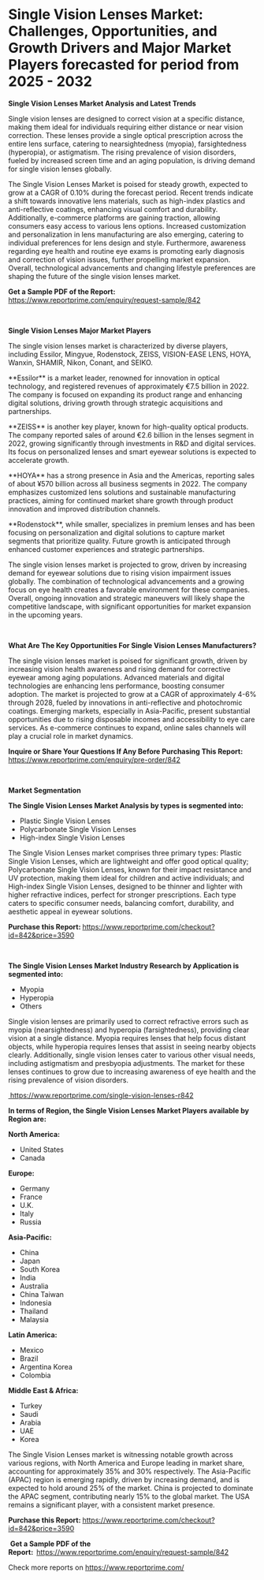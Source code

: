 <p><h1>Single Vision Lenses Market: Challenges, Opportunities, and Growth Drivers and Major Market Players forecasted for period from 2025 - 2032</h1></p><p><strong>Single Vision Lenses Market Analysis and Latest Trends</strong></p>
<p><p>Single vision lenses are designed to correct vision at a specific distance, making them ideal for individuals requiring either distance or near vision correction. These lenses provide a single optical prescription across the entire lens surface, catering to nearsightedness (myopia), farsightedness (hyperopia), or astigmatism. The rising prevalence of vision disorders, fueled by increased screen time and an aging population, is driving demand for single vision lenses globally.</p><p>The Single Vision Lenses Market is poised for steady growth, expected to grow at a CAGR of 0.10% during the forecast period. Recent trends indicate a shift towards innovative lens materials, such as high-index plastics and anti-reflective coatings, enhancing visual comfort and durability. Additionally, e-commerce platforms are gaining traction, allowing consumers easy access to various lens options. Increased customization and personalization in lens manufacturing are also emerging, catering to individual preferences for lens design and style. Furthermore, awareness regarding eye health and routine eye exams is promoting early diagnosis and correction of vision issues, further propelling market expansion. Overall, technological advancements and changing lifestyle preferences are shaping the future of the single vision lenses market.</p></p>
<p><strong>Get a Sample PDF of the Report:&nbsp;</strong> <a href="https://www.reportprime.com/enquiry/request-sample/842?utm_campaign=2215&utm_medium=2&utm_source=Github&utm_content=ia&utm_term=18032025&utm_id=single-vision-lenses">https://www.reportprime.com/enquiry/request-sample/842</a></p>
<p>&nbsp;</p>
<p><strong>Single Vision Lenses Major Market Players</strong></p>
<p><p>The single vision lenses market is characterized by diverse players, including Essilor, Mingyue, Rodenstock, ZEISS, VISION-EASE LENS, HOYA, Wanxin, SHAMIR, Nikon, Conant, and SEIKO. </p><p>**Essilor** is a market leader, renowned for innovation in optical technology, and registered revenues of approximately €7.5 billion in 2022. The company is focused on expanding its product range and enhancing digital solutions, driving growth through strategic acquisitions and partnerships.</p><p>**ZEISS** is another key player, known for high-quality optical products. The company reported sales of around €2.6 billion in the lenses segment in 2022, growing significantly through investments in R&D and digital services. Its focus on personalized lenses and smart eyewear solutions is expected to accelerate growth.</p><p>**HOYA** has a strong presence in Asia and the Americas, reporting sales of about ¥570 billion across all business segments in 2022. The company emphasizes customized lens solutions and sustainable manufacturing practices, aiming for continued market share growth through product innovation and improved distribution channels.</p><p>**Rodenstock**, while smaller, specializes in premium lenses and has been focusing on personalization and digital solutions to capture market segments that prioritize quality. Future growth is anticipated through enhanced customer experiences and strategic partnerships.</p><p>The single vision lenses market is projected to grow, driven by increasing demand for eyewear solutions due to rising vision impairment issues globally. The combination of technological advancements and a growing focus on eye health creates a favorable environment for these companies. Overall, ongoing innovation and strategic maneuvers will likely shape the competitive landscape, with significant opportunities for market expansion in the upcoming years.</p></p>
<p>&nbsp;</p>
<p><strong>What Are The Key Opportunities For Single Vision Lenses Manufacturers?</strong></p>
<p><p>The single vision lenses market is poised for significant growth, driven by increasing vision health awareness and rising demand for corrective eyewear among aging populations. Advanced materials and digital technologies are enhancing lens performance, boosting consumer adoption. The market is projected to grow at a CAGR of approximately 4-6% through 2028, fueled by innovations in anti-reflective and photochromic coatings. Emerging markets, especially in Asia-Pacific, present substantial opportunities due to rising disposable incomes and accessibility to eye care services. As e-commerce continues to expand, online sales channels will play a crucial role in market dynamics.</p></p>
<p><strong>Inquire or Share Your Questions If Any Before Purchasing This Report:</strong> <a href="https://www.reportprime.com/enquiry/pre-order/842?utm_campaign=2215&utm_medium=2&utm_source=Github&utm_content=ia&utm_term=18032025&utm_id=single-vision-lenses">https://www.reportprime.com/enquiry/pre-order/842</a></p>
<p>&nbsp;</p>
<p><strong>Market Segmentation</strong></p>
<p><strong>The Single Vision Lenses Market Analysis by types is segmented into:</strong></p>
<p><ul><li>Plastic Single Vision Lenses</li><li>Polycarbonate Single Vision Lenses</li><li>High-index Single Vision Lenses</li></ul></p>
<p><p>The Single Vision Lenses market comprises three primary types: Plastic Single Vision Lenses, which are lightweight and offer good optical quality; Polycarbonate Single Vision Lenses, known for their impact resistance and UV protection, making them ideal for children and active individuals; and High-index Single Vision Lenses, designed to be thinner and lighter with higher refractive indices, perfect for stronger prescriptions. Each type caters to specific consumer needs, balancing comfort, durability, and aesthetic appeal in eyewear solutions.</p></p>
<p><strong>Purchase this Report:&nbsp;</strong><a href="https://www.reportprime.com/checkout?id=842&price=3590&utm_campaign=2215&utm_medium=2&utm_source=Github&utm_content=ia&utm_term=18032025&utm_id=single-vision-lenses">https://www.reportprime.com/checkout?id=842&price=3590</a></p>
<p>&nbsp;</p>
<p><strong>The Single Vision Lenses Market Industry Research by Application is segmented into:</strong></p>
<p><ul><li>Myopia</li><li>Hyperopia</li><li>Others</li></ul></p>
<p><p>Single vision lenses are primarily used to correct refractive errors such as myopia (nearsightedness) and hyperopia (farsightedness), providing clear vision at a single distance. Myopia requires lenses that help focus distant objects, while hyperopia requires lenses that assist in seeing nearby objects clearly. Additionally, single vision lenses cater to various other visual needs, including astigmatism and presbyopia adjustments. The market for these lenses continues to grow due to increasing awareness of eye health and the rising prevalence of vision disorders.</p></p>
<p><a href="https://www.reportprime.com/single-vision-lenses-r842?utm_campaign=2215&utm_medium=2&utm_source=Github&utm_content=ia&utm_term=18032025&utm_id=single-vision-lenses">&nbsp;https://www.reportprime.com/single-vision-lenses-r842</a></p>
<p><strong>In terms of Region, the Single Vision Lenses Market Players available by Region are:</strong></p>
<p>
    <p> <strong> North America: </strong>
        <ul>
            <li>United States</li>
            <li>Canada</li>
        </ul>
        </p> 
    <p> <strong> Europe: </strong>
        <ul>
            <li>Germany</li>
            <li>France</li>
            <li>U.K.</li>
            <li>Italy</li>
            <li>Russia</li>
        </ul>
        </p> 
    <p> <strong> Asia-Pacific: </strong>
        <ul>
            <li>China</li>
            <li>Japan</li>
            <li>South Korea</li>
            <li>India</li>
            <li>Australia</li>
            <li>China Taiwan</li>
            <li>Indonesia</li>
            <li>Thailand</li>
            <li>Malaysia</li>
        </ul>
        </p> 
    <p> <strong> Latin America: </strong>
        <ul>
            <li>Mexico</li>
            <li>Brazil</li>
            <li>Argentina Korea</li>
            <li>Colombia</li>
        </ul>
        </p> 
    <p> <strong> Middle East & Africa: </strong>
        <ul>
            <li>Turkey</li>
            <li>Saudi</li>
            <li>Arabia</li>
            <li>UAE</li>
            <li>Korea</li>
        </ul>
    </p>
    </p>
<p><p>The Single Vision Lenses market is witnessing notable growth across various regions, with North America and Europe leading in market share, accounting for approximately 35% and 30% respectively. The Asia-Pacific (APAC) region is emerging rapidly, driven by increasing demand, and is expected to hold around 25% of the market. China is projected to dominate the APAC segment, contributing nearly 15% to the global market. The USA remains a significant player, with a consistent market presence.</p></p>
<p><strong>Purchase this Report: </strong><a href="https://www.reportprime.com/checkout?id=842&price=3590&utm_campaign=2215&utm_medium=2&utm_source=Github&utm_content=ia&utm_term=18032025&utm_id=single-vision-lenses">https://www.reportprime.com/checkout?id=842&price=3590</a></p>
<p>&nbsp;<strong>Get a Sample PDF of the Report:&nbsp;&nbsp;</strong><a href="https://www.reportprime.com/enquiry/request-sample/842?utm_campaign=2215&utm_medium=2&utm_source=Github&utm_content=ia&utm_term=18032025&utm_id=single-vision-lenses">https://www.reportprime.com/enquiry/request-sample/842</a></p>
<p><strong></strong></p>
<p>Check more reports on <a href="https://www.reportprime.com/?utm_campaign=2215&utm_medium=2&utm_source=Github&utm_content=ia&utm_term=18032025&utm_id=single-vision-lenses">https://www.reportprime.com/</a></p>